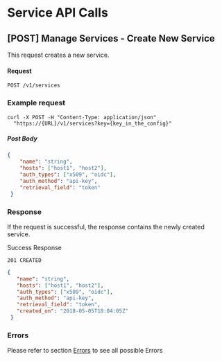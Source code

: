 # Service API Calls

## [POST] Manage Services - Create New Service

This request creates a new service.

#### Request

`POST /v1/services`

### Example request
```
curl -X POST -H "Content-Type: application/json"
  "https://{URL}/v1/services?key={key_in_the_config}"
```


##### Post Body

```json
{
 	"name": "string",
 	"hosts": ["host1", "host2"],
 	"auth_types": ["x509", "oidc"],
 	"auth_method": "api-key",
 	"retrieval_field": "token"
 }
 ```
 
 ### Response
 
 If the request is successful, the response contains the newly created service.
 
 Success Response
 
 `201 CREATED`
 
 ```json
 {
  	"name": "string",
  	"hosts": ["host1", "host2"],
  	"auth_types": ["x509", "oidc"],
  	"auth_method": "api-key",
  	"retrieval_field": "token",
  	"created_on": "2018-05-05T18:04:05Z" 
  }
  ```
  
  ### Errors
  Please refer to section [Errors](api_errors.md) to see all possible Errors
